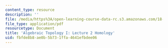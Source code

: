 ```yaml
---
content_type: resource
description: ''
file: /media/https%3A/open-learning-course-data-rc.s3.amazonaws.com/18-905-algebraic-topology-i-fall-2016/fbfde8b8ae0b5b731ffa4641efbdee06_MIT18_905F16_lec2.pdf
file_type: application/pdf
resourcetype: Document
title: 'Algebraic Topology I: Lecture 2 Homology'
uid: fbfde8b8-ae0b-5b73-1ffa-4641efbdee06
---
```

